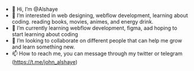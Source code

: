 - 👋 Hi, I’m @Alshaye
- 👀 I’m interested in web designing, webflow development, learning about coding. reading books, movies, animes, and energy drink.
- 🌱 I’m currently learning webflow development, figma, aad hoping to start learning about coding
- 💞️ I’m looking to collaborate on different people that can help me grow and learn something new.
- 📫 How to reach me, you can message through my twitter or telegram (https://t.me/john_alshaye)

<!---
Alshaye/Alshaye is a ✨ special ✨ repository because its `README.md` (this file) appears on your GitHub profile.
You can click the Preview link to take a look at your changes.
--->
